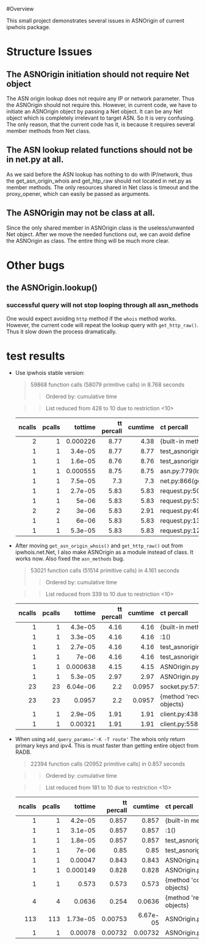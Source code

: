 #Overview

This small project  demonstrates several issues in ASNOrigin of current ipwhois package.

# Structure Issues

## The ASNOrigin initiation should not require Net object

The ASN origin lookup does not require any IP or network parameter. Thus the ASNOrigin should not require this. However, in current code, we have to initiate an ASNOrigin object by passing a Net object. It can be any Net object which is completely irrelevant to target ASN. So it is very confusing. The only reason, that the current code has it, is because it requires several member methods from Net class.

## The ASN lookup related functions should not be in net.py at all.

As we said before the ASN lookup has nothing to do with IP/network, thus the get_asn_origin_whois and get_htp_raw should not located in net.py as member methods. The only resources shared in Net class is timeout and the proxy_opener, which can easily be passed as arguments.

## The ASNOrigin may not be class at all.

Since the only shared member in ASNOrigin class is the useless/unwanted Net object. After we move the needed functions out, we can avoid define the ASNOrigin as class. The entire thing will be much more clear.

# Other bugs

## the ASNOrigin.lookup()

### successful query will not stop looping through all asn_methods

One would expect avoiding `http` method if the `whois` method works. However, the current code will repeat the lookup query with `get_http_raw()`. Thus it slow down the process dramatically.
 
# test results

* Use ipwhois stable version:
 
    > 59868 function calls (58079 primitive calls) in 8.768 seconds
    >>   Ordered by: cumulative time
    
    >>   List reduced from 428 to 10 due to restriction <10>

    |   ncalls |   pcalls |   tottime |   tt percall |   cumtime | ct percall                                  |
    |---------:|---------:|----------:|-------------:|----------:|:--------------------------------------------|
    |        2 |        1 |  0.000226 |         8.77 |      4.38 | {built-in method builtins.exec}             |
    |        1 |        1 |  3.4e-05  |         8.77 |      8.77 | test_asnoriginlookup.py:33(test2)           |
    |        1 |        1 |  1.6e-05  |         8.76 |      8.76 | test_asnoriginlookup.py:21(getAllroutesOld) |
    |        1 |        1 |  0.000555 |         8.75 |      8.75 | asn.py:779(lookup)                          |
    |        1 |        1 |  7.5e-05  |         7.3  |      7.3  | net.py:866(get_http_raw)                    |
    |        1 |        1 |  2.7e-05  |         5.83 |      5.83 | request.py:508(open)                        |
    |        1 |        1 |  5e-06    |         5.83 |      5.83 | request.py:536(_open)                       |
    |        2 |        2 |  3e-06    |         5.83 |      2.91 | request.py:497(_call_chain)                 |
    |        1 |        1 |  6e-06    |         5.83 |      5.83 | request.py:1345(http_open)                  |
    |        1 |        1 |  5.3e-05  |         5.83 |      5.83 | request.py:1276(do_open)                    |

* After moving `get_asn_origin_whois()` and `get_http_raw()` out from ipwhois.net.Net, I also make ASNOrigin as a module instead of class. It works now. Also fixed the `asn_methods` bug.

    >53021 function calls (51514 primitive calls) in 4.161 seconds
    >>   Ordered by: cumulative time
    
    >>   List reduced from 339 to 10 due to restriction <10>

    |   ncalls |   pcalls |   tottime |   tt percall |   cumtime | ct percall                                       |
    |---------:|---------:|----------:|-------------:|----------:|:-------------------------------------------------|
    |        1 |        1 |  4.3e-05  |         4.16 |    4.16   | {built-in method builtins.exec}                  |
    |        1 |        1 |  3.3e-05  |         4.16 |    4.16   | <string>:1(<module>)                             |
    |        1 |        1 |  2.7e-05  |         4.16 |    4.16   | test_asnoriginlookup.py:29(test1)                |
    |        1 |        1 |  7e-06    |         4.16 |    4.16   | test_asnoriginlookup.py:17(getAllroutes)         |
    |        1 |        1 |  0.000638 |         4.15 |    4.15   | ASNOrigin.py:408(lookup)                         |
    |        1 |        1 |  5.3e-05  |         2.97 |    2.97   | ASNOrigin.py:181(get_http_raw)                   |
    |       23 |       23 |  6.04e-06 |         2.2  |    0.0957 | socket.py:572(readinto)                          |
    |       23 |       23 |  0.0957   |         2.2  |    0.0957 | {method 'recv_into' of '_socket.socket' objects} |
    |        1 |        1 |  2.9e-05  |         1.91 |    1.91   | client.py:438(read)                              |
    |        1 |        1 |  0.00321  |         1.91 |    1.91   | client.py:558(_readall_chunked)                  |

* When using `add_query_params='-K -T route'` The whois only return primary keys and ipv4. This is must faster than getting entire object from RADB.

    >22394 function calls (20952 primitive calls) in 0.857 seconds
    
    >>   Ordered by: cumulative time
    
    >>   List reduced from 181 to 10 due to restriction <10>
    
    |   ncalls |   pcalls |   tottime |   tt percall |   cumtime | ct percall                                     |
    |---------:|---------:|----------:|-------------:|----------:|:-----------------------------------------------|
    |        1 |        1 |  4.2e-05  |      0.857   |  0.857    | {built-in method builtins.exec}                |
    |        1 |        1 |  3.1e-05  |      0.857   |  0.857    | <string>:1(<module>)                           |
    |        1 |        1 |  1.8e-05  |      0.857   |  0.857    | test_asnoriginlookup.py:46(test1b)             |
    |        1 |        1 |  7e-06    |      0.85    |  0.85     | test_asnoriginlookup.py:17(getAllroutes)       |
    |        1 |        1 |  0.00047  |      0.843   |  0.843    | ASNOrigin.py:415(lookup)                       |
    |        1 |        1 |  0.000149 |      0.828   |  0.828    | ASNOrigin.py:72(get_asn_origin_whois)          |
    |        1 |        1 |  0.573    |      0.573   |  0.573    | {method 'connect' of '_socket.socket' objects} |
    |        4 |        4 |  0.0636   |      0.254   |  0.0636   | {method 'recv' of '_socket.socket' objects}    |
    |      113 |      113 |  1.73e-05 |      0.00753 |  6.67e-05 | ASNOrigin.py:287(parse_fields)                 |
    |        1 |        1 |  0.00078  |      0.00732 |  0.00732  | ASNOrigin.py:354(get_nets_radb)                |
